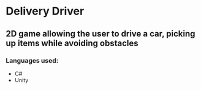 # Delivery Driver

## 2D game allowing the user to drive a car, picking up items while avoiding obstacles

### Languages used:

- C#
- Unity
